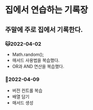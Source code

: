 # 집에서 연습하는 기록장
 
## 주말에 주로 집에서 기록한다.

### :cat:2022-04-02 
* Math.random();
* 매서드 사용법을 복습했다.
* OR과 AND 연산을 복습했다.

### :dog:2022-04-09
* 버전 컨트롤 복습 
* 배열 담기
* 매서드 생성
